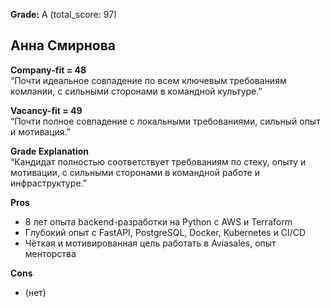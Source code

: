 **Grade:** A (total_score: 97)  

## Анна Смирнова

**Company-fit = 48**  
“Почти идеальное совпадение по всем ключевым требованиям компании, с сильными сторонами в командной культуре.”

**Vacancy-fit = 49**  
“Почти полное совпадение с локальными требованиями, сильный опыт и мотивация.”

**Grade Explanation**  
“Кандидат полностью соответствует требованиям по стеку, опыту и мотивации, с сильными сторонами в командной работе и инфраструктуре.”


**Pros**  
- 8 лет опыта backend-разработки на Python с AWS и Terraform  
- Глубокий опыт с FastAPI, PostgreSQL, Docker, Kubernetes и CI/CD  
- Чёткая и мотивированная цель работать в Aviasales, опыт менторства  

**Cons**  
- (нет)  